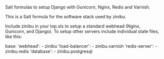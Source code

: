 Salt formulas to setup Django with Gunicorn, Nginx, Redis and Varnish.

This is a Salt formula for the software stack used by zinibu.

Include zinibu in your top.sls to setup a standard webhead (Nginx, Gunicorn, and Django). To setup other servers include individual state files, like this:

base:
  'webhead':
    - zinibu
  'load-balancer':
    - zinibu.varnish
  'redis-server':
    - zinibu.redis
  'database':
    - zinibu.postgresql
